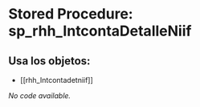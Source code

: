# Stored Procedure: sp_rhh_IntcontaDetalleNiif

## Usa los objetos:
- [[rhh_Intcontadetniif]]

*No code available.*
